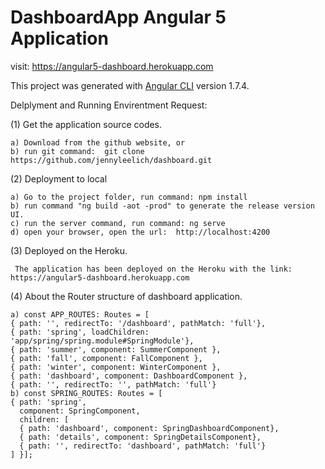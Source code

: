 # DashboardApp  Angular 5 Application

visit: https://angular5-dashboard.herokuapp.com

This project was generated with [Angular CLI](https://github.com/angular/angular-cli) version 1.7.4.

Delplyment and Running Envirentment Request:

(1) Get the application source codes.

    a) Download from the github website, or
    b) run git command:  git clone https://github.com/jennyleelich/dashboard.git

(2) Deployment to local

    a) Go to the project folder, run command: npm install
    b) run command "ng build -aot -prod" to generate the release version UI.
    c) run the server command, run command: ng serve
    d) open your browser, open the url:  http://localhost:4200

(3) Deployed on the Heroku.

     The application has been deployed on the Heroku with the link: https://angular5-dashboard.herokuapp.com
   
(4) About the Router structure of dashboard application.
   
    a) const APP_ROUTES: Routes = [
    { path: '', redirectTo: '/dashboard', pathMatch: 'full'},
    { path: 'spring', loadChildren: 'app/spring/spring.module#SpringModule'},
    { path: 'summer', component: SummerComponent }, 
    { path: 'fall', component: FallComponent },
    { path: 'winter', component: WinterComponent }, 
    { path: 'dashboard', component: DashboardComponent },
    { path: '', redirectTo: '', pathMatch: 'full'} 
    b) const SPRING_ROUTES: Routes = [
    { path: 'spring',
      component: SpringComponent,
      children: [
      { path: 'dashboard', component: SpringDashboardComponent},
      { path: 'details', component: SpringDetailsComponent},
      { path: '', redirectTo: 'dashboard', pathMatch: 'full'}
    ] }];
                                           
   
